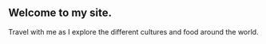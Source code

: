 ## Welcome to my site.

Travel with me as I explore the different cultures and food around the world.
